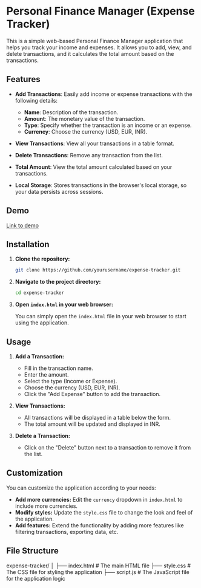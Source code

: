 # Personal Finance Manager (Expense Tracker)

This is a simple web-based Personal Finance Manager application that helps you track your income and expenses. It allows you to add, view, and delete transactions, and it calculates the total amount based on the transactions.

## Features
- **Add Transactions**: Easily add income or expense transactions with the following details:
  - **Name**: Description of the transaction.
  - **Amount**: The monetary value of the transaction.
  - **Type**: Specify whether the transaction is an income or an expense.
  - **Currency**: Choose the currency (USD, EUR, INR).

- **View Transactions**: View all your transactions in a table format.
- **Delete Transactions**: Remove any transaction from the list.
- **Total Amount**: View the total amount calculated based on your transactions.
- **Local Storage**: Stores transactions in the browser's local storage, so your data persists across sessions.

## Demo
[Link to demo]()

## Installation

1. **Clone the repository:**

    ```sh
    git clone https://github.com/yourusername/expense-tracker.git
    ```

2. **Navigate to the project directory:**

    ```sh
    cd expense-tracker
    ```

3. **Open `index.html` in your web browser:**

    You can simply open the `index.html` file in your web browser to start using the application.

## Usage

1. **Add a Transaction:**

    - Fill in the transaction name.
    - Enter the amount.
    - Select the type (Income or Expense).
    - Choose the currency (USD, EUR, INR).
    - Click the "Add Expense" button to add the transaction.

2. **View Transactions:**

    - All transactions will be displayed in a table below the form.
    - The total amount will be updated and displayed in INR.

3. **Delete a Transaction:**

    - Click on the "Delete" button next to a transaction to remove it from the list.

## Customization

You can customize the application according to your needs:

- **Add more currencies:** Edit the `currency` dropdown in `index.html` to include more currencies.
- **Modify styles:** Update the `style.css` file to change the look and feel of the application.
- **Add features:** Extend the functionality by adding more features like filtering transactions, exporting data, etc.

## File Structure

expense-tracker/
│
├── index.html # The main HTML file
├── style.css # The CSS file for styling the application
├── script.js # The JavaScript file for the application logic

